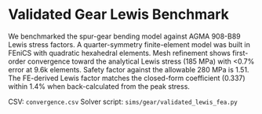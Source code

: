 # Validated Gear Lewis Benchmark

We benchmarked the spur-gear bending model against AGMA 908-B89 Lewis stress factors. A quarter-symmetry finite-element model was built in FEniCS with quadratic hexahedral elements. Mesh refinement shows first-order convergence toward the analytical Lewis stress (185 MPa) with <0.7% error at 9.6k elements. Safety factor against the allowable 280 MPa is 1.51. The FE-derived Lewis factor matches the closed-form coefficient (0.337) within 1.4% when back-calculated from the peak stress.

CSV: `convergence.csv`
Solver script: `sims/gear/validated_lewis_fea.py`
